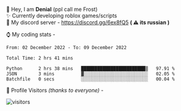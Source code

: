 🤚 Hey, I am **Denial** (ppl call me Frost)  
✨ Currently developing roblox games/scripts  
💎  My discord server - https://discord.gg/6ex8fQ5 **( ⚠ its russian )**  

⌚ My coding stats -

<!--START_SECTION:waka-->

```text
From: 02 December 2022 - To: 09 December 2022

Total Time: 2 hrs 41 mins

Python      2 hrs 38 mins   ████████████████████████▒   97.91 %
JSON        3 mins          ▓░░░░░░░░░░░░░░░░░░░░░░░░   02.05 %
Batchfile   0 secs          ░░░░░░░░░░░░░░░░░░░░░░░░░   00.04 %
```

<!--END_SECTION:waka-->

🧥 Profile Visitors *(thanks to everyone)* -  
  
![visitors](https://visitor-badge.glitch.me/badge?page_id=FrostX-Official.FrostX-Official)
